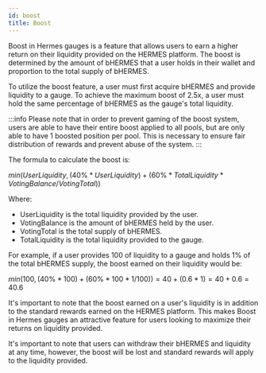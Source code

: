 ```yaml
---
id: boost
title: Boost
---
```


[//]: # (TODO: Add reference to Curve boost)

Boost in Hermes gauges is a feature that allows users to earn a higher return on their liquidity provided on the HERMES platform. The boost is determined by the amount of bHERMES that a user holds in their wallet and proportion to the total supply of bHERMES.

To utilize the boost feature, a user must first acquire bHERMES and provide liquidity to a gauge. To achieve the maximum boost of 2.5x, a user must hold the same percentage of bHERMES as the gauge's total liquidity.

:::info
Please note that in order to prevent gaming of the boost system, users are able to have their entire boost applied to all pools, but are only able to have 1 boosted position per pool. This is necessary to ensure fair distribution of rewards and prevent abuse of the system.
:::

The formula to calculate the boost is:

$min(UserLiquidity,(40\%*UserLiquidity)+(60\%*TotalLiquidity*VotingBalance/VotingTotal))$

Where:
- UserLiquidity is the total liquidity provided by the user.
- VotingBalance is the amount of bHERMES held by the user.
- VotingTotal is the total supply of bHERMES.
- TotalLiquidity is the total liquidity provided to the gauge.

For example, if a user provides 100 of liquidity to a gauge and holds 1% of the total bHERMES supply, the boost earned on their liquidity would be:

$min(100,(40\%*100)+(60\%*100*1/100))=40+(0.6*1)=40+0.6=40.6$

It's important to note that the boost earned on a user's liquidity is in addition to the standard rewards earned on the HERMES platform. This makes Boost in Hermes gauges an attractive feature for users looking to maximize their returns on liquidity provided.

It's important to note that users can withdraw their bHERMES and liquidity at any time, however, the boost will be lost and standard rewards will apply to the liquidity provided.
